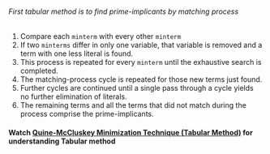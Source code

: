 ###### First tabular method is to find prime-implicants by matching process
1. Compare each `minterm` with every other `minterm` 
2. If two `minterms` differ in only one variable, that variable is removed and a term with one less literal is found.
3. This process is repeated for every `minterm` until the exhaustive search is completed.
4. The matching-process cycle is repeated for those new terms just found.
5. Further cycles are continued until a single pass through a cycle yields no further elimination of literals.
6. The remaining terms and all the terms that did not match during the process comprise the prime-implicants.

#### Watch <a href="https://www.youtube.com/watch?v=l1jgq0R5EwQ">Quine-McCluskey Minimization Technique (Tabular Method)</a> for understanding Tabular method
